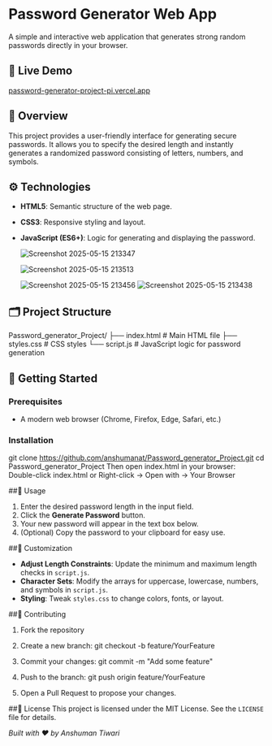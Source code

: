 # Password Generator Web App

A simple and interactive web application that generates strong random passwords directly in your browser.

## 🔗 Live Demo
[password-generator-project-pi.vercel.app](https://password-generator-project-pi.vercel.app/)

## 📝 Overview
This project provides a user-friendly interface for generating secure passwords. It allows you to specify the desired length and instantly generates a randomized password consisting of letters, numbers, and symbols.

## ⚙️ Technologies
- **HTML5**: Semantic structure of the web page.
- **CSS3**: Responsive styling and layout.
- **JavaScript (ES6+)**: Logic for generating and displaying the password.

  ![Screenshot 2025-05-15 213347](https://github.com/user-attachments/assets/c2e26d6b-1394-4aec-84da-eef9fa67b6b5)
  
  ![Screenshot 2025-05-15 213513](https://github.com/user-attachments/assets/dcb07039-f294-4634-9586-dc45962a40db)
  
  ![Screenshot 2025-05-15 213456](https://github.com/user-attachments/assets/60cbef63-2ed0-4afa-b25b-f1dc1b1456f2)
 ![Screenshot 2025-05-15 213438](https://github.com/user-attachments/assets/cff00802-4b63-42d2-8cc9-095a51089515)



## 🗂️ Project Structure
Password_generator_Project/
├── index.html # Main HTML file
├── styles.css # CSS styles
└── script.js # JavaScript logic for password generation
 
## 🚀 Getting Started
### Prerequisites
- A modern web browser (Chrome, Firefox, Edge, Safari, etc.)

### Installation
 
git clone https://github.com/anshumanat/Password_generator_Project.git
cd Password_generator_Project
Then open index.html in your browser:
Double-click index.html
or
Right-click → Open with → Your Browser

##🎯 Usage
1. Enter the desired password length in the input field.  
2. Click the **Generate Password** button.  
3. Your new password will appear in the text box below.  
4. (Optional) Copy the password to your clipboard for easy use.
   
##🚧 Customization
- **Adjust Length Constraints**: Update the minimum and maximum length checks in `script.js`.  
- **Character Sets**: Modify the arrays for uppercase, lowercase, numbers, and symbols in `script.js`.  
- **Styling**: Tweak `styles.css` to change colors, fonts, or layout.
  
##🤝 Contributing
1. Fork the repository
2. Create a new branch:
git checkout -b feature/YourFeature

3. Commit your changes:
git commit -m "Add some feature"

4. Push to the branch:
git push origin feature/YourFeature

5. Open a Pull Request to propose your changes.

##📄 License
This project is licensed under the MIT License. See the `LICENSE` file for details.

*Built with ❤️ by Anshuman Tiwari*

